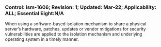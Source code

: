 ### Control: ism-1606; Revision: 1; Updated: Mar-22; Applicability: ALL; Essential Eight:N/A
<p>When using a software-based isolation mechanism to share a physical server’s hardware, patches, updates or vendor mitigations for security vulnerabilities are applied to the isolation mechanism and underlying operating system in a timely manner.</p>